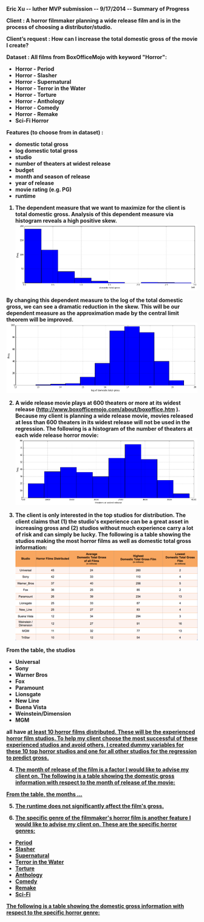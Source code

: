 <b>Eric Xu -- luther MVP submission -- 9/17/2014 -- Summary of Progress<b>

Client : A horror filmmaker planning a wide release film and is in the process of choosing a distributor/studio.

Client’s request :  How can I increase the total domestic gross of the movie I create? 

Dataset : All films from BoxOfficeMojo with keyword "Horror":

  - Horror - Period
  - Horror - Slasher
  - Horror - Supernatural
  - Horror - Terror in the Water
  - Horror - Torture
  - Horror - Anthology
  - Horror - Comedy
  - Horror - Remake
  - Sci-Fi Horror

Features (to choose from in dataset) : 

  - domestic total gross 
  - log domestic total gross
  - studio
  - number of theaters at widest release
  - budget
  - month and season of release
  - year of release
  - movie rating (e.g. PG)
  - runtime



1.  The dependent measure that we want to maximize for the client is total domestic gross.  Analysis of this dependent measure via histogram reveals a high positive skew.  
![](./img/dtgHist.png)  
  
By changing this dependent measure to the log of the total domestic gross, we can see a dramatic reduction in the skew.  This will be our dependent measure as the approximation made by the central limit theorem will be improved.
![](./img/dtgLogHist.png)

2.  A wide release movie plays at 600 theaters or more at its widest release (http://www.boxofficemojo.com/about/boxoffice.htm ).  Because my client is planning a wide release movie, movies released at less than 600 theaters in its widest release will not be used in the regression. The following is a histogram of the number of theaters at each wide release horror movie:
![](./img/TheaterNumberHist.png)

3.  The client is only interested in the top studios for distribution.  The client claims that (1) the studio's experience can be a great asset in increasing gross and (2) studios without much experience carry a lot of risk and can simply be lucky.  The following is a table showing the studios making the most horror films as well as domestic total gross information:
![](./img/Studio_Table.png)


From the table, the studios 
- Universal
- Sony
- Warner Bros
- Fox
- Paramount
- Lionsgate
- New Line
- Buena Vista
- Weinstein/Dimension
- MGM 


all have <u>at least<u> 10 horror films distributed.  These will be the experienced horror film studios.  To help my client choose the most successful of these experienced studios and avoid others, I created dummy variables for these 10 top horror studios and one for all other studios for the regression to predict gross. 


4.  The month of release of the film is a factor I would like to advise my client on.  The following is a table showing the domestic gross information with respect to the month of release of the movie:


From the table, the months ...


5.  The runtime does not significantly affect the film's gross.



6.  The specific genre of the filmmaker's horror film is another feature I would like to advise my client on.  These are the specific horror genres:
  - Period
  - Slasher
  - Supernatural
  - Terror in the Water
  - Torture
  - Anthology
  - Comedy
  - Remake
  - Sci-Fi


The following is a table showing the domestic gross information with respect to the specific horror genre:


